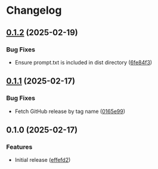 # Changelog

## [0.1.2](https://github.com/humanwhocodes/social-changelog/compare/social-changelog-v0.1.1...social-changelog-v0.1.2) (2025-02-19)


### Bug Fixes

* Ensure prompt.txt is included in dist directory ([6fe84f3](https://github.com/humanwhocodes/social-changelog/commit/6fe84f331ca77f172cca3c4e98543261f3de7392))

## [0.1.1](https://github.com/humanwhocodes/social-changelog/compare/social-changelog-v0.1.0...social-changelog-v0.1.1) (2025-02-17)


### Bug Fixes

* Fetch GitHub release by tag name ([0165e99](https://github.com/humanwhocodes/social-changelog/commit/0165e99273fcb734cafef470c282f5209642a130))

## 0.1.0 (2025-02-17)


### Features

* Initial release ([effefd2](https://github.com/humanwhocodes/social-changelog/commit/effefd21b6e4136bc7cfd650959e143c2f409b28))

